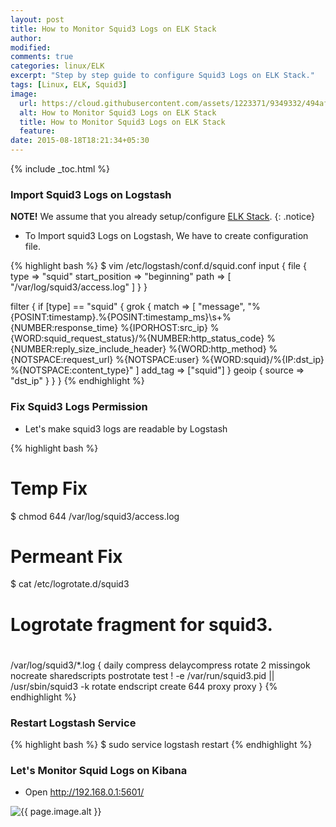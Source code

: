 ```yaml
---
layout: post
title: How to Monitor Squid3 Logs on ELK Stack
author:
modified:
comments: true
categories: linux/ELK
excerpt: "Step by step guide to configure Squid3 Logs on ELK Stack."
tags: [Linux, ELK, Squid3]
image:
  url: https://cloud.githubusercontent.com/assets/1223371/9349332/494af7bc-4662-11e5-8f14-b228b92cbb2e.png
  alt: How to Monitor Squid3 Logs on ELK Stack
  title: How to Monitor Squid3 Logs on ELK Stack
  feature:
date: 2015-08-18T18:21:34+05:30
---
```


{% include _toc.html %}

### Import Squid3 Logs on Logstash

**NOTE!** We assume that you already setup/configure <a href="/linux/elk">ELK Stack</a>.
{: .notice}


* To Import squid3 Logs on Logstash, We have to create configuration file.

{% highlight bash %}
$ vim /etc/logstash/conf.d/squid.conf
input {
  file {
    type => "squid"
    start_position => "beginning"
    path => [ "/var/log/squid3/access.log" ]
  }
}

filter {
  if [type] == "squid" {
    grok {
      match => [ "message", "%{POSINT:timestamp}.%{POSINT:timestamp_ms}\s+%{NUMBER:response_time} %{IPORHOST:src_ip} %{WORD:squid_request_status}/%{NUMBER:http_status_code} %{NUMBER:reply_size_include_header} %{WORD:http_method} %{NOTSPACE:request_url} %{NOTSPACE:user} %{WORD:squid}/%{IP:dst_ip} %{NOTSPACE:content_type}" ]
      add_tag => ["squid"]
    }
    geoip {
      source => "dst_ip"
    }
  }
}
{% endhighlight %}

### Fix Squid3 Logs Permission

* Let's make squid3 logs are readable by Logstash

{% highlight bash %}
# Temp Fix
$ chmod 644 /var/log/squid3/access.log

# Permeant Fix
$ cat /etc/logrotate.d/squid3
#
#	Logrotate fragment for squid3.
#
/var/log/squid3/*.log {
	daily
	compress
	delaycompress
	rotate 2
	missingok
	nocreate
	sharedscripts
	postrotate
		test ! -e /var/run/squid3.pid || /usr/sbin/squid3 -k rotate
	endscript
  create 644 proxy proxy
}
{% endhighlight %}

### Restart Logstash Service

{% highlight bash %}
$ sudo service logstash restart
{% endhighlight %}

### Let's Monitor Squid Logs on Kibana

* Open http://192.168.0.1:5601/

<img src="{{ page.image.url }}" alt="{{ page.image.alt }}" title="{{ page.image.title }}">
